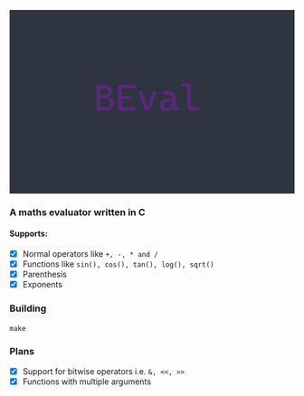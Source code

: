 <img src="BEval.png" align="center"><br>

### A maths evaluator written in C

#### Supports:

- [x] Normal operators like `+, -, * and /`
- [x] Functions like `sin(), cos(), tan(), log(), sqrt()`
- [x] Parenthesis
- [x] Exponents

### Building

`make`

### Plans

- [x] Support for bitwise operators i.e. `&, <<, >>`
- [x] Functions with multiple arguments
